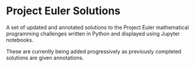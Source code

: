 # Project Euler Solutions

A set of updated and annotated solutions to the Project Euler mathematical programming challenges written in Python and displayed using Jupyter notebooks.

These are currently being added progressively as previously completed solutions are given annotations.
